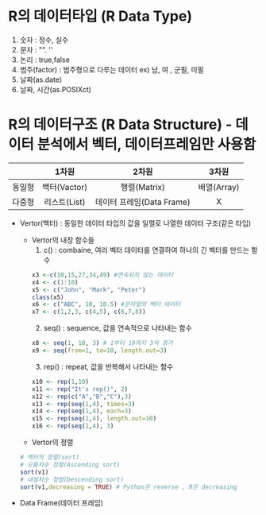 # R의 데이터타입 (R Data Type)
1. 숫자 : 정수, 실수
2. 문자 : "". ''
3. 논리 : true,false
4. 범주(factor) : 범주형으로 다루는 데이터 ex) 남, 여 , 군필, 미필
5. 날짜(as.date)
6. 날짜, 시간(as.POSIXct) 

# R의 데이터구조 (R Data Structure) - 데이터 분석에서 벡터, 데이터프레임만 사용함
|         |1차원 | 2차원  | 3차원  |
|:------:|:------------:|:-----------------:|:-----------------:|
| 동일형 | 백터(Vactor) | 행렬(Matrix)        |   배열(Array)        |
| 다중형     | 리스트(List)  | 데이터 프레임(Data Frame) | X |

- Vertor(백터) : 동일한 데이터 타입의 값을 일렬로 나열한 데이터 구조(같은 타입)
    - Vertor의 내장 함수들
        1. c() : combaine, 여러 벡터 데이터를 연결하여 하나의 긴 벡터를 만드는 함수
        ```R
        x3 <-c(10,15,27,34,49) #연속되지 않는 데이터
        x4 <- c(1:10)
        x5 <- c("John", "Mark", "Peter")
        class(x5)
        x6 <- c("ABC", 10, 10.5) #문자열의 벡터 데이터 
        x7 <- c(1,2,3, c(4,5), c(6,7,8))
        ```
        2. seq() : sequence, 값을 연속적으로 나타내는 함수
        ```R
        x8 <- seq(1, 10, 3) # 1부터 10까지 3씩 증가
        x9 <- seq(from=1, to=10, length.out=3)
        ```
        3. rep() : repeat, 값을 반복해서 나타내는 함수
        ```R
        x10 <- rep(1,10)
        x11 <- rep("It's rep()", 2)
        x12 <- rep(c("A","B","C"),3)
        x13 <- rep(seq(1,4), times=3)
        x14 <- rep(seq(1,4), each=3)
        x15 <- rep(seq(1,4), length.out=10)
        x16 <- rep(seq(1,4), 3)
        ```
    - Vertor의 정렬
    ```R
    # 백터의 정렬(sort)
    # 오름차순 정렬(Ascending sort)
    sort(v1)
    # 내림차순 정렬(Descending sort)
    sort(v1,decreasing = TRUE) # Python은 reverse , R은 decreasing
    ```

- Data Frame(데이터 프레임)
